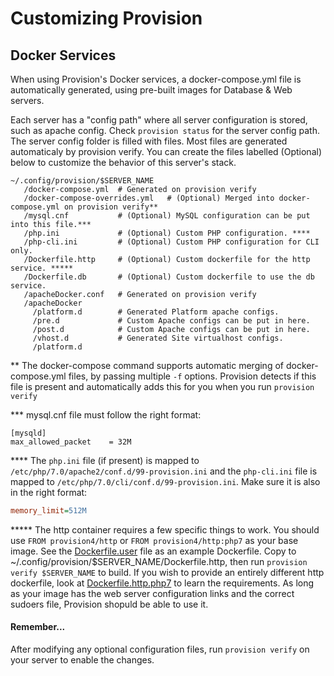# Customizing Provision

## Docker Services

When using Provision's Docker services, a docker-compose.yml file is automatically generated, using pre-built images for Database & Web servers.

Each server has a "config path" where all server configuration is stored, such as apache config. Check `provision status` for the server config path. The server config folder is filled with files. Most files are generated automaticaly by provision verify. You can create the files labelled \(Optional\) below to customize the behavior of this server's stack.

```
~/.config/provision/$SERVER_NAME
   /docker-compose.yml  # Generated on provision verify
   /docker-compose-overrides.yml   # (Optional) Merged into docker-compose.yml on provision verify** 
   /mysql.cnf           # (Optional) MySQL configuration can be put into this file.*** 
   /php.ini             # (Optional) Custom PHP configuration. ****
   /php-cli.ini         # (Optional) Custom PHP configuration for CLI only.
   /Dockerfile.http     # (Optional) Custom dockerfile for the http service. *****
   /Dockerfile.db       # (Optional) Custom dockerfile to use the db service.
   /apacheDocker.conf   # Generated on provision verify
   /apacheDocker
     /platform.d        # Generated Platform apache configs. 
     /pre.d             # Custom Apache configs can be put in here.
     /post.d            # Custom Apache configs can be put in here.
     /vhost.d           # Generated Site virtualhost configs.
     /platform.d
```

** The docker-compose command supports automatic merging of docker-compose.yml files, by passing multiple `-f` options. Provision detects if this file is present and automatically adds this for you when you run `provision verify`

*** mysql.cnf file must follow the right format:

```
[mysqld]
max_allowed_packet    = 32M
```

**** The `php.ini` file (if present) is mapped to `/etc/php/7.0/apache2/conf.d/99-provision.ini` and the `php-cli.ini` file is mapped to `/etc/php/7.0/cli/conf.d/99-provision.ini`. Make sure it is also in the right format:

```ini
memory_limit=512M
```

***** The http container requires a few specific things to work. You should use `FROM provision4/http` or `FROM provision4/http:php7` as your base image.  See the [Dockerfile.user](dockerfiles/Dockerfile.user) file as an example Dockerfile. Copy to ~/.config/provision/$SERVER_NAME/Dockerfile.http, then run `provision verify $SERVER_NAME` to build. If you wish to provide an entirely different http dockerfile, look at [Dockerfile.http.php7](dockerfiles/Dockerfile.http.php7) to learn the requirements. As long as your image has the web server configuration links and the correct sudoers file, Provision shopuld be able to use it.


#### Remember...

After modifying any optional configuration files, run `provision verify` on your server to enable the changes.